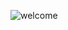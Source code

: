 ![welcome](https://media.giphy.com/media/v1.Y2lkPTc5MGI3NjExNGRhNDZlY2JiZjM4ZGJlMjFkYmM0MjZiN2UwNGI3M2E2ODdmZTc1MiZlcD12MV9pbnRlcm5hbF9naWZzX2dpZklkJmN0PWc/ma07Px59IPfQTP9EHM/giphy.gif)